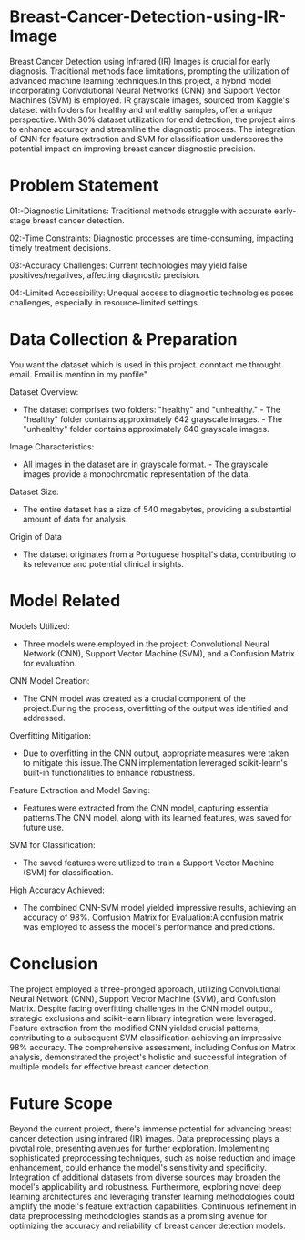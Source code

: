 # Breast-Cancer-Detection-using-IR-Image
Breast Cancer Detection using Infrared (IR) Images is crucial for early diagnosis. Traditional methods face limitations, prompting the utilization of advanced machine learning techniques.In this project, a hybrid model incorporating Convolutional Neural Networks (CNN) and Support Vector Machines (SVM) is employed. IR grayscale images, sourced from Kaggle's dataset with folders for healthy and unhealthy samples, offer a unique perspective. With 30% dataset utilization for end detection, the project aims to enhance accuracy and streamline the diagnostic process. The integration of CNN for feature extraction and SVM for classification underscores the potential impact on improving breast cancer diagnostic precision.
 
# Problem Statement
01:-Diagnostic Limitations: Traditional methods struggle with accurate early-stage breast cancer detection.

02:-Time Constraints: Diagnostic processes are time-consuming, impacting timely treatment decisions.

03:-Accuracy Challenges: Current technologies may yield false positives/negatives, affecting diagnostic precision.

04:-Limited Accessibility: Unequal access to diagnostic technologies poses challenges, especially in resource-limited settings.

# Data Collection & Preparation
You want the dataset which is used in this project. conntact me throught email. Email is mention in my profile"

Dataset Overview:
- The dataset comprises two folders: "healthy" and "unhealthy."   - The "healthy" folder contains approximately 642 grayscale images.   - The "unhealthy" folder contains approximately 640   grayscale images.

Image Characteristics:
- All images in the dataset are in grayscale format.   - The grayscale images provide a    monochromatic representation of the data.

Dataset Size:
- The entire dataset has a size of 540 megabytes, providing a substantial amount of data for analysis.

Origin of Data
- The dataset originates from a Portuguese hospital's data, contributing to its relevance and potential clinical insights.

# Model Related
Models Utilized:
- Three models were employed in the project: Convolutional Neural Network (CNN), Support Vector Machine (SVM), and a Confusion Matrix for evaluation.
  
CNN Model Creation:
- The CNN model was created as a crucial component of the project.During the process, overfitting of the output was identified and addressed.
  
Overfitting Mitigation:
- Due to overfitting in the CNN output, appropriate measures were taken to mitigate this issue.The CNN implementation leveraged scikit-learn's built-in functionalities to enhance robustness.
  
Feature Extraction and Model Saving:
- Features were extracted from the CNN model, capturing essential patterns.The CNN model, along with its learned features, was saved for future use.
  
SVM for Classification:
- The saved features were utilized to train a Support Vector Machine (SVM) for classification.
  
High Accuracy Achieved:
- The combined CNN-SVM model yielded impressive results, achieving an accuracy of 98%.
Confusion Matrix for Evaluation:A confusion matrix was employed to assess the model's performance and predictions.


# Conclusion
The project employed a three-pronged approach, utilizing Convolutional Neural Network (CNN), Support Vector Machine (SVM), and Confusion Matrix. Despite facing overfitting challenges in the CNN model output, strategic exclusions and scikit-learn library integration were leveraged. Feature extraction from the modified CNN yielded crucial patterns, contributing to a subsequent SVM classification achieving an impressive 98% accuracy. The comprehensive assessment, including Confusion Matrix analysis, demonstrated the project's holistic and successful integration of multiple models for effective breast cancer detection.

# Future Scope
Beyond the current project, there's immense potential for advancing breast cancer detection using infrared (IR) images. Data preprocessing plays a pivotal role, presenting avenues for further exploration. Implementing sophisticated preprocessing techniques, such as noise reduction and image enhancement, could enhance the model's sensitivity and specificity. Integration of additional datasets from diverse sources may broaden the model's applicability and robustness. Furthermore, exploring novel deep learning architectures and leveraging transfer learning methodologies could amplify the model's feature extraction capabilities. Continuous refinement in data preprocessing methodologies stands as a promising avenue for optimizing the accuracy and reliability of breast cancer detection models.




